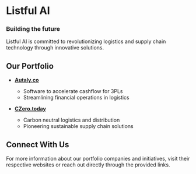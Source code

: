 # Listful AI

### Building the future

Listful AI is committed to revolutionizing logistics and supply chain technology through innovative solutions.

## Our Portfolio

* **[Autaly.co](https://autaly.co)**
  * Software to accelerate cashflow for 3PLs
  * Streamlining financial operations in logistics

* **[CZero.today](https://czero.today)**
  * Carbon neutral logistics and distribution
  * Pioneering sustainable supply chain solutions

## Connect With Us

For more information about our portfolio companies and initiatives, visit their respective websites or reach out directly through the provided links.
